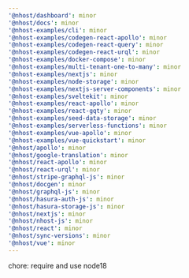 ```yaml
---
'@nhost/dashboard': minor
'@nhost/docs': minor
'@nhost-examples/cli': minor
'@nhost-examples/codegen-react-apollo': minor
'@nhost-examples/codegen-react-query': minor
'@nhost-examples/codegen-react-urql': minor
'@nhost-examples/docker-compose': minor
'@nhost-examples/multi-tenant-one-to-many': minor
'@nhost-examples/nextjs': minor
'@nhost-examples/node-storage': minor
'@nhost-examples/nextjs-server-components': minor
'@nhost-examples/sveltekit': minor
'@nhost-examples/react-apollo': minor
'@nhost-examples/react-gqty': minor
'@nhost-examples/seed-data-storage': minor
'@nhost-examples/serverless-functions': minor
'@nhost-examples/vue-apollo': minor
'@nhost-examples/vue-quickstart': minor
'@nhost/apollo': minor
'@nhost/google-translation': minor
'@nhost/react-apollo': minor
'@nhost/react-urql': minor
'@nhost/stripe-graphql-js': minor
'@nhost/docgen': minor
'@nhost/graphql-js': minor
'@nhost/hasura-auth-js': minor
'@nhost/hasura-storage-js': minor
'@nhost/nextjs': minor
'@nhost/nhost-js': minor
'@nhost/react': minor
'@nhost/sync-versions': minor
'@nhost/vue': minor
---
```


chore: require and use node18
